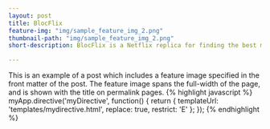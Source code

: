 ```yaml
---
layout: post
title: BlocFlix
feature-img: "img/sample_feature_img_2.png"
thumbnail-path: "img/sample_feature_img_2.png"
short-description: BlocFlix is a Netflix replica for finding the best movies and watching them online.

---
```

This is an example of a post which includes a feature image specified in the front matter of the post. The feature image spans the full-width of the page, and is shown with the title on permalink pages.
{% highlight javascript %}
myApp.directive('myDirective', function() {
    return {
        templateUrl: 'templates/mydirective.html',
        replace: true,
        restrict: 'E'
    };
});
{% endhighlight %}
